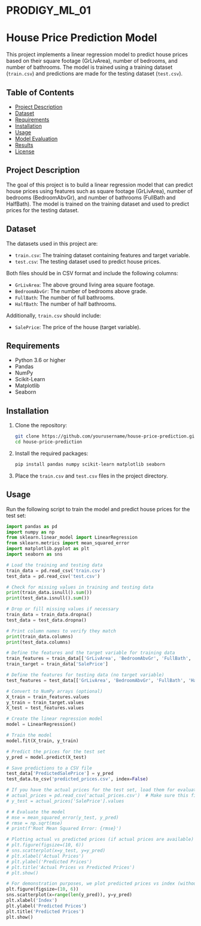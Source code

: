 # PRODIGY_ML_01
# House Price Prediction Model

This project implements a linear regression model to predict house prices based on their square footage (GrLivArea), number of bedrooms, and number of bathrooms. The model is trained using a training dataset (`train.csv`) and predictions are made for the testing dataset (`test.csv`).

## Table of Contents
- [Project Description](#project-description)
- [Dataset](#dataset)
- [Requirements](#requirements)
- [Installation](#installation)
- [Usage](#usage)
- [Model Evaluation](#model-evaluation)
- [Results](#results)
- [License](#license)

## Project Description
The goal of this project is to build a linear regression model that can predict house prices using features such as square footage (GrLivArea), number of bedrooms (BedroomAbvGr), and number of bathrooms (FullBath and HalfBath). The model is trained on the training dataset and used to predict prices for the testing dataset.

## Dataset
The datasets used in this project are:
- `train.csv`: The training dataset containing features and target variable.
- `test.csv`: The testing dataset used to predict house prices.

Both files should be in CSV format and include the following columns:
- `GrLivArea`: The above ground living area square footage.
- `BedroomAbvGr`: The number of bedrooms above grade.
- `FullBath`: The number of full bathrooms.
- `HalfBath`: The number of half bathrooms.

Additionally, `train.csv` should include:
- `SalePrice`: The price of the house (target variable).

## Requirements
- Python 3.6 or higher
- Pandas
- NumPy
- Scikit-Learn
- Matplotlib
- Seaborn

## Installation
1. Clone the repository:
    ```sh
    git clone https://github.com/yourusername/house-price-prediction.git
    cd house-price-prediction
    ```

2. Install the required packages:
    ```sh
    pip install pandas numpy scikit-learn matplotlib seaborn
    ```

3. Place the `train.csv` and `test.csv` files in the project directory.

## Usage
Run the following script to train the model and predict house prices for the test set:
```python
import pandas as pd
import numpy as np
from sklearn.linear_model import LinearRegression
from sklearn.metrics import mean_squared_error
import matplotlib.pyplot as plt
import seaborn as sns

# Load the training and testing data
train_data = pd.read_csv('train.csv')
test_data = pd.read_csv('test.csv')

# Check for missing values in training and testing data
print(train_data.isnull().sum())
print(test_data.isnull().sum())

# Drop or fill missing values if necessary
train_data = train_data.dropna()
test_data = test_data.dropna()

# Print column names to verify they match
print(train_data.columns)
print(test_data.columns)

# Define the features and the target variable for training data
train_features = train_data[['GrLivArea', 'BedroomAbvGr', 'FullBath', 'HalfBath']]
train_target = train_data['SalePrice']

# Define the features for testing data (no target variable)
test_features = test_data[['GrLivArea', 'BedroomAbvGr', 'FullBath', 'HalfBath']]

# Convert to NumPy arrays (optional)
X_train = train_features.values
y_train = train_target.values
X_test = test_features.values

# Create the linear regression model
model = LinearRegression()

# Train the model
model.fit(X_train, y_train)

# Predict the prices for the test set
y_pred = model.predict(X_test)

# Save predictions to a CSV file
test_data['PredictedSalePrice'] = y_pred
test_data.to_csv('predicted_prices.csv', index=False)

# If you have the actual prices for the test set, load them for evaluation
# actual_prices = pd.read_csv('actual_prices.csv')  # Make sure this file exists and contains actual prices
# y_test = actual_prices['SalePrice'].values

# # Evaluate the model
# mse = mean_squared_error(y_test, y_pred)
# rmse = np.sqrt(mse)
# print(f'Root Mean Squared Error: {rmse}')

# Plotting actual vs predicted prices (if actual prices are available)
# plt.figure(figsize=(10, 6))
# sns.scatterplot(x=y_test, y=y_pred)
# plt.xlabel('Actual Prices')
# plt.ylabel('Predicted Prices')
# plt.title('Actual Prices vs Predicted Prices')
# plt.show()

# For demonstration purposes, we plot predicted prices vs index (without actual prices)
plt.figure(figsize=(10, 6))
sns.scatterplot(x=range(len(y_pred)), y=y_pred)
plt.xlabel('Index')
plt.ylabel('Predicted Prices')
plt.title('Predicted Prices')
plt.show()
